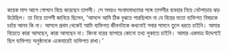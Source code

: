 কয়েক মাস আগে গোপনে বিয়ে করেছেন তাপসী। সে সময়ও সংবাদমাধ্যমের সঙ্গে তাপসীর ব্যবহার নিয়ে নেটপাড়ায় ঝড় উঠেছিল। তা নিয়ে তাপসী জানিয়ে ছিলেন, ‘আসলে আমি ঠিক বুঝতে পারছিলাম না যে বিয়ের মতো ব্যক্তিগত বিষয়কে চর্চায় আনব কি না। আসলে প্রথম থেকেই আমি ব্যক্তিগত জীবনটাকে কখনোই সবার সামনে তুলে ধরতে চাইনি। আমার বিয়েতে কারা আসছেন, কারা আসছেন না। কিংবা বরের ব্যাপারে কোনো তথ্য লুকাতে চাইনি। আমার একমাত্র উদ্দেশ্যই ছিল ব্যক্তিগত অনুষ্ঠানকে একেবারেই ব্যক্তিগত রাখা।’

